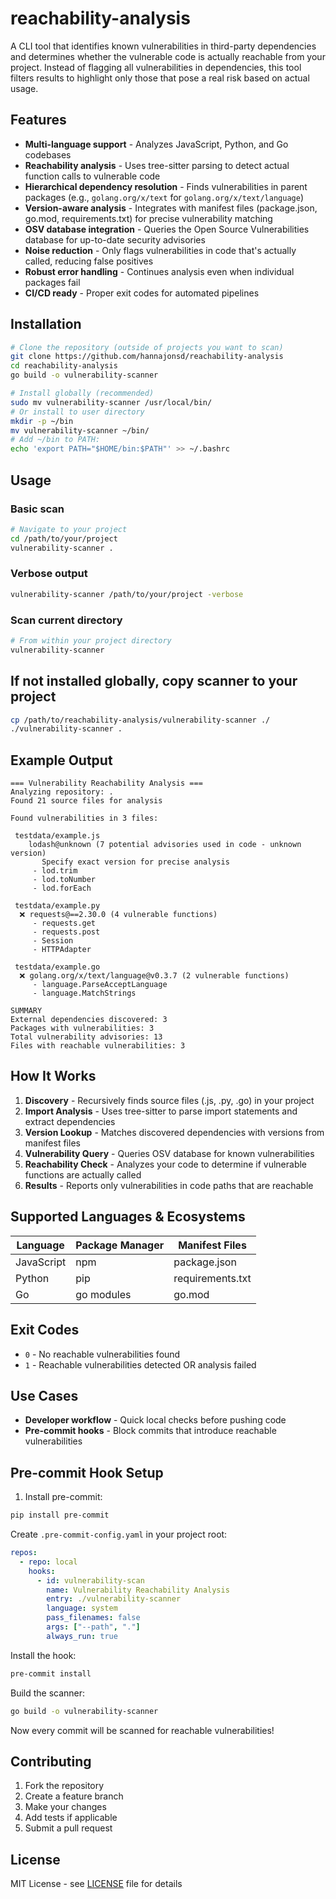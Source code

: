 # reachability-analysis

A CLI tool that identifies known vulnerabilities in third-party dependencies and determines whether the vulnerable code is actually reachable from your project. Instead of flagging all vulnerabilities in dependencies, this tool filters results to highlight only those that pose a real risk based on actual usage.

## Features

- **Multi-language support** - Analyzes JavaScript, Python, and Go codebases
- **Reachability analysis** - Uses tree-sitter parsing to detect actual function calls to vulnerable code
- **Hierarchical dependency resolution** - Finds vulnerabilities in parent packages (e.g., `golang.org/x/text` for `golang.org/x/text/language`)
- **Version-aware analysis** - Integrates with manifest files (package.json, go.mod, requirements.txt) for precise vulnerability matching
- **OSV database integration** - Queries the Open Source Vulnerabilities database for up-to-date security advisories
- **Noise reduction** - Only flags vulnerabilities in code that's actually called, reducing false positives
- **Robust error handling** - Continues analysis even when individual packages fail
- **CI/CD ready** - Proper exit codes for automated pipelines

## Installation

```bash
# Clone the repository (outside of projects you want to scan)
git clone https://github.com/hannajonsd/reachability-analysis
cd reachability-analysis
go build -o vulnerability-scanner

# Install globally (recommended)
sudo mv vulnerability-scanner /usr/local/bin/
# Or install to user directory
mkdir -p ~/bin
mv vulnerability-scanner ~/bin/
# Add ~/bin to PATH: 
echo 'export PATH="$HOME/bin:$PATH"' >> ~/.bashrc
```

## Usage

### Basic scan
```bash
# Navigate to your project
cd /path/to/your/project
vulnerability-scanner .
```

### Verbose output
```bash
vulnerability-scanner /path/to/your/project -verbose
```

### Scan current directory
```bash
# From within your project directory
vulnerability-scanner
```

## If not installed globally, copy scanner to your project
```bash
cp /path/to/reachability-analysis/vulnerability-scanner ./
./vulnerability-scanner .
```

## Example Output

```
=== Vulnerability Reachability Analysis ===
Analyzing repository: .
Found 21 source files for analysis

Found vulnerabilities in 3 files:

 testdata/example.js
    lodash@unknown (7 potential advisories used in code - unknown version)
       Specify exact version for precise analysis
     - lod.trim
     - lod.toNumber
     - lod.forEach

 testdata/example.py
  ❌ requests@==2.30.0 (4 vulnerable functions)
     - requests.get
     - requests.post
     - Session
     - HTTPAdapter

 testdata/example.go
  ❌ golang.org/x/text/language@v0.3.7 (2 vulnerable functions)
     - language.ParseAcceptLanguage
     - language.MatchStrings

SUMMARY
External dependencies discovered: 3
Packages with vulnerabilities: 3
Total vulnerability advisories: 13
Files with reachable vulnerabilities: 3
```

## How It Works

1. **Discovery** - Recursively finds source files (.js, .py, .go) in your project
2. **Import Analysis** - Uses tree-sitter to parse import statements and extract dependencies
3. **Version Lookup** - Matches discovered dependencies with versions from manifest files
4. **Vulnerability Query** - Queries OSV database for known vulnerabilities
5. **Reachability Check** - Analyzes your code to determine if vulnerable functions are actually called
6. **Results** - Reports only vulnerabilities in code paths that are reachable

## Supported Languages & Ecosystems

| Language   | Package Manager | Manifest Files |
|------------|----------------|----------------|
| JavaScript | npm            | package.json   |
| Python     | pip            | requirements.txt |
| Go         | go modules     | go.mod         |

## Exit Codes

- `0` - No reachable vulnerabilities found
- `1` - Reachable vulnerabilities detected OR analysis failed

## Use Cases

- **Developer workflow** - Quick local checks before pushing code
- **Pre-commit hooks** - Block commits that introduce reachable vulnerabilities

## Pre-commit Hook Setup

1. Install pre-commit:
```bash
pip install pre-commit
```

Create `.pre-commit-config.yaml` in your project root:

```yaml
repos:
  - repo: local
    hooks:
      - id: vulnerability-scan
        name: Vulnerability Reachability Analysis
        entry: ./vulnerability-scanner
        language: system
        pass_filenames: false
        args: ["--path", "."]
        always_run: true
```

Install the hook:
```bash
pre-commit install
```

Build the scanner:
```bash
go build -o vulnerability-scanner
```

Now every commit will be scanned for reachable vulnerabilities!

## Contributing

1. Fork the repository
2. Create a feature branch
3. Make your changes
4. Add tests if applicable
5. Submit a pull request

## License

MIT License - see [LICENSE](LICENSE) file for details